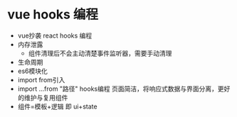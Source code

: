 # vue hooks 编程
- vue抄袭 react hooks 编程
- 内存泄露
  - 组件清理后不会主动清楚事件监听器，需要手动清理
- 生命周期
- es6模块化
 - import from引入
 - import ...from "路径"
 hooks编程
 页面简洁，将响应式数据与界面分离，更好的维护与复用组件
 - 组件=模板+逻辑 即 ui+state